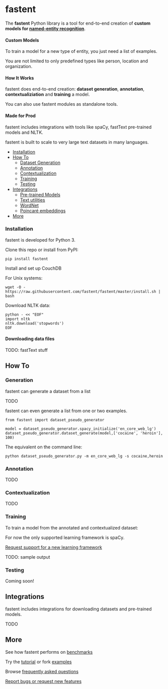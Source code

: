 # fastent
The **fastent** Python library is a tool for end-to-end creation of **custom models for [named-entity recognition](https://en.wikipedia.org/wiki/Named-entity_recognition)**.

#### Custom Models
To train a model for a new type of entity, you just need a list of examples.

You are not limited to only predefined types like person, location and organization.

#### How It Works
fastent does end-to-end creation: **dataset generation**, **annotation**, **contextualiziation** and **training** a model.

You can also use fastent modules as standalone tools.

#### Made for Prod
fastent includes integrations with tools like spaCy, fastText pre-trained models and NLTK.

fastent is built to scale to very large text datasets in many languages.

<!--ts-->
* [Installation](#installation)
* [How To](#usage)
    * [Dataset Generation](#generation)
    * [Annotation](#annotation)
    * [Contextualization](#contextualization)
    * [Training](#training)
    * [Testing](#testing)
* [Integrations](#advanced)
    * [Pre-trained Models](#pre-trained-models)
    * [Text utilities](#text-utilities)
    * [WordNet](#wordnet)
    * [Poincaré embeddings](#poincare-embeddings)
* [More](#more)
<!--te-->

### Installation

fastent is developed for Python 3.

Clone this repo or install from PyPI:
```
pip install fastent
```

Install and set up CouchDB

For Unix systems:
```
wget -O - https://raw.githubusercontent.com/fastent/fastent/master/install.sh | bash
```

Download NLTK data:
```
python - << "EOF"
import nltk
nltk.download('stopwords')
EOF
```

#### Downloading data files
TODO: fastText stuff

## How To

### Generation
fastent can generate a dataset from a list

TODO

fastent can even generate a list from one or two examples.
```
from fastent import dataset_pseudo_generator

model = dataset_pseudo_generator.spacy_initialize('en_core_web_lg')
dataset_pseudo_generator.dataset_generate(model,['cocaine', 'heroin'], 100)
```

The equivalent on the command line:
```
python dataset_pseudo_generator.py -m en_core_web_lg -s cocaine,heroin
```

### Annotation
TODO

### Contextualization
TODO

### Training
To train a model from the annotated and contextualized dataset:

For now the only supported learning framework is spaCy.

[Request support for a new learning framework](https://github.com/fastent/fastent/issues/new?labels=Models&title=New+learning+framework+support+request:)

TODO: sample output

### Testing
Coming soon!

## Integrations
fastent includes integrations for downloading datasets and pre-trained models.

TODO

## More
See how fastent performs on [benchmarks](/benchmarks)

Try the [tutorial](/tutorial) or fork [examples](/examples)

Browse [frequently asked questions](/faq)

[Report bugs or request new features](https://github.com/fastent/fastent/issues/new)
